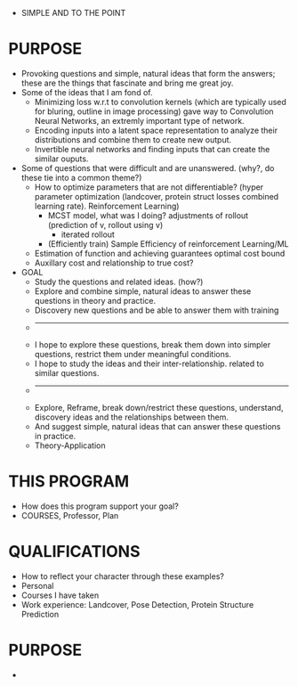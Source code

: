 * SIMPLE AND TO THE POINT

# PURPOSE
* Provoking questions and simple, natural ideas that form the answers; these are the things that fascinate and bring me great joy.
* Some of the ideas that I am fond of.
  * Minimizing loss w.r.t to convolution kernels (which are typically used for bluring, outline in image processing) gave way to Convolution Neural Networks, an extremly important type of network.
  * Encoding inputs into a latent space representation to analyze their distributions and combine them to create new output.
  * Invertible neural networks and finding inputs that can create the similar ouputs.
* Some of questions that were difficult and are unanswered. (why?, do these tie into a common theme?)
  * How to optimize parameters that are not differentiable? (hyper parameter optimization (landcover, protein struct losses combined learning rate). Reinforcement Learning)
    * MCST model, what was I doing? adjustments of rollout (prediction of v, rollout using v)
      * iterated rollout
    * (Efficiently train) Sample Efficiency of reinforcement Learning/ML
  * Estimation of function and achieving guarantees optimal cost bound 
  * Auxillary cost and relationship to true cost?
* GOAL
  * Study the questions and related ideas. (how?)
  * Explore and combine simple, natural ideas to answer these questions in theory and practice.
  * Discovery new questions and be able to answer them with training
  * ------------------------------------------------------------------------------------------------------
  * I hope to explore these questions, break them down into simpler questions, restrict them under meaningful conditions.
  * I hope to study the ideas and their inter-relationship. related to similar questions.
  * ------------------------------------------------------------------------------------------------------
  * Explore, Reframe, break down/restrict these questions, understand, discovery ideas and the relationships between them.
  * And suggest simple, natural ideas that can answer these questions in practice.
  * Theory-Application

# THIS PROGRAM
* How does this program support your goal?
* COURSES, Professor, Plan

# QUALIFICATIONS
* How to reflect your character through these examples?
* Personal 
* Courses I have taken
* Work experience: Landcover, Pose Detection, Protein Structure Prediction

# PURPOSE
* 
